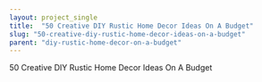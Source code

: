 ```yaml
---
layout: project_single
title:  "50 Creative DIY Rustic Home Decor Ideas On A Budget"
slug: "50-creative-diy-rustic-home-decor-ideas-on-a-budget"
parent: "diy-rustic-home-decor-on-a-budget"
---
```

50 Creative DIY Rustic Home Decor Ideas On A Budget